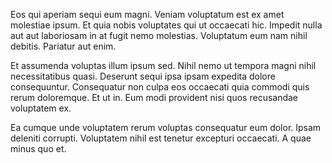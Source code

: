 Eos qui aperiam sequi eum magni. Veniam voluptatum est ex amet molestiae ipsum. Et quia nobis voluptates qui ut occaecati hic. Impedit nulla aut aut laboriosam in at fugit nemo molestias. Voluptatum eum nam nihil debitis. Pariatur aut enim.
 Et assumenda voluptas illum ipsum sed. Nihil nemo ut tempora magni nihil necessitatibus quasi. Deserunt sequi ipsa ipsam expedita dolore consequuntur. Consequatur non culpa eos occaecati quia commodi quis rerum doloremque. Et ut in. Eum modi provident nisi quos recusandae voluptatem ex.
 Ea cumque unde voluptatem rerum voluptas consequatur eum dolor. Ipsam deleniti corrupti. Voluptatem nihil est tenetur excepturi occaecati. A quae minus quo et.